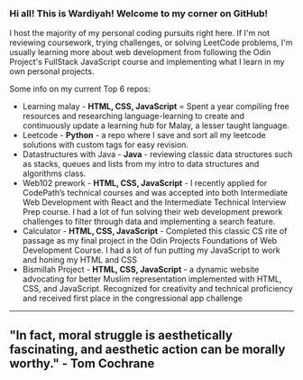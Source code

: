 ### Hi all! This is Wardiyah! Welcome to my corner on GitHub!

I host the majority of my personal coding pursuits right here. If I'm not reviewing coursework, trying challenges, or solving LeetCode problems, I'm usually learning more about web development from following the Odin Project's FullStack JavaScript course and implementing what I learn in my own personal projects.

Some info on my current Top 6 repos:
- Learning malay - **HTML, CSS, JavaScript** = Spent a year compiling free resources and researching language-learning to create and continuously update a learning hub for Malay, a lesser taught language.
- Leetcode - **Python** - a repo where I save and sort all my leetcode solutions with custom tags for easy revision.
- Datastructures with Java - **Java** - reviewing classic data structures such as stacks, queues and lists from my intro to data structures and algorithms class.
- Web102 prework - **HTML, CSS, JavaScript** - I recently applied for CodePath’s technical courses and was accepted into both Intermediate Web Development with React and the Intermediate Technical Interview Prep course. I had a lot of fun solving their web development prework challenges to filter through data and implementing a search feature.
- Calculator - **HTML, CSS, JavaScript** - Completed this classic CS rite of passage as my final project in the Odin Projects Foundations of Web Development Course. I had a lot of fun putting my JavaScript to work and honing my HTML and CSS
- Bismillah Project - **HTML, CSS, JavaScript** - a dynamic website advocating for better Muslim representation implemented with HTML, CSS, and JavaScript. Recognized for creativity and technical proficiency and received first place in the congressional app challenge

-------------------
## "In fact, moral struggle is aesthetically fascinating, and aesthetic action can be morally worthy." - Tom Cochrane
